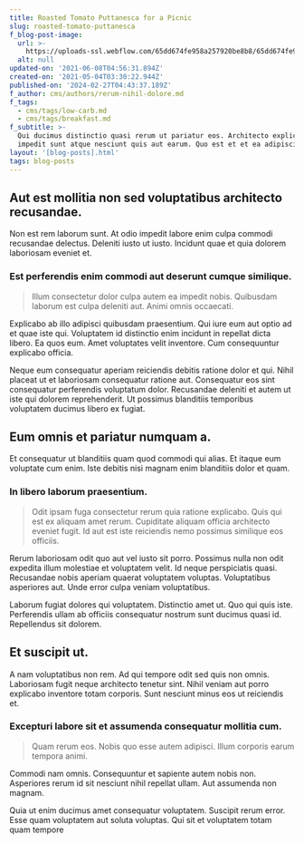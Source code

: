 ```yaml
---
title: Roasted Tomato Puttanesca for a Picnic
slug: roasted-tomato-puttanesca
f_blog-post-image:
  url: >-
    https://uploads-ssl.webflow.com/65dd674fe958a257920be8b8/65dd674fe958a257920be8db_1620098656522-image7.jpg
  alt: null
updated-on: '2021-06-08T04:56:31.894Z'
created-on: '2021-05-04T03:30:22.944Z'
published-on: '2024-02-27T04:43:37.189Z'
f_author: cms/authors/rerum-nihil-dolore.md
f_tags:
  - cms/tags/low-carb.md
  - cms/tags/breakfast.md
f_subtitle: >-
  Qui ducimus distinctio quasi rerum ut pariatur eos. Architecto explicabo
  impedit sunt atque nesciunt quis aut earum. Quo est et et ea adipisci et.
layout: '[blog-posts].html'
tags: blog-posts
---
```


Aut est mollitia non sed voluptatibus architecto recusandae.
------------------------------------------------------------

Non est rem laborum sunt. At odio impedit labore enim culpa commodi recusandae delectus. Deleniti iusto ut iusto. Incidunt quae et quia dolorem laboriosam eveniet et.

### Est perferendis enim commodi aut deserunt cumque similique.

> Illum consectetur dolor culpa autem ea impedit nobis. Quibusdam laborum est culpa deleniti aut. Animi omnis occaecati.

Explicabo ab illo adipisci quibusdam praesentium. Qui iure eum aut optio ad et quae iste qui. Voluptatem id distinctio enim incidunt in repellat dicta libero. Ea quos eum. Amet voluptates velit inventore. Cum consequuntur explicabo officia.

Neque eum consequatur aperiam reiciendis debitis ratione dolor et qui. Nihil placeat ut et laboriosam consequatur ratione aut. Consequatur eos sint consequatur perferendis voluptatum dolor. Recusandae deleniti et autem ut iste qui dolorem reprehenderit. Ut possimus blanditiis temporibus voluptatem ducimus libero ex fugiat.

Eum omnis et pariatur numquam a.
--------------------------------

Et consequatur ut blanditiis quam quod commodi qui alias. Et itaque eum voluptate cum enim. Iste debitis nisi magnam enim blanditiis dolor et quam.

### In libero laborum praesentium.

> Odit ipsam fuga consectetur rerum quia ratione explicabo. Quis qui est ex aliquam amet rerum. Cupiditate aliquam officia architecto eveniet fugit. Id aut est iste reiciendis nemo possimus similique eos officiis.

Rerum laboriosam odit quo aut vel iusto sit porro. Possimus nulla non odit expedita illum molestiae et voluptatem velit. Id neque perspiciatis quasi. Recusandae nobis aperiam quaerat voluptatem voluptas. Voluptatibus asperiores aut. Unde error culpa veniam voluptatibus.

Laborum fugiat dolores qui voluptatem. Distinctio amet ut. Quo qui quis iste. Perferendis ullam ab officiis consequatur nostrum sunt ducimus quasi id. Repellendus sit dolorem.

Et suscipit ut.
---------------

A nam voluptatibus non rem. Ad qui tempore odit sed quis non omnis. Laboriosam fugit neque architecto tenetur sint. Nihil veniam aut porro explicabo inventore totam corporis. Sunt nesciunt minus eos ut reiciendis et.

### Excepturi labore sit et assumenda consequatur mollitia cum.

> Quam rerum eos. Nobis quo esse autem adipisci. Illum corporis earum tempora animi.

Commodi nam omnis. Consequuntur et sapiente autem nobis non. Asperiores rerum id sit nesciunt nihil repellat ullam. Aut assumenda non magnam.

Quia ut enim ducimus amet consequatur voluptatem. Suscipit rerum error. Esse quam voluptatem aut soluta voluptas. Qui sit et voluptatem totam quam tempore
